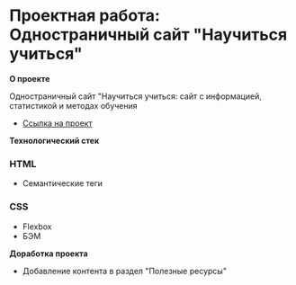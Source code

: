 # Проектная работа: Одностраничный сайт "Научиться учиться"

**О проекте**

Одностраничный сайт "Научиться учиться: сайт с информацией, статистикой и методах обучения
* [Ссылка на проект](https://konaprko.github.io/how-to-learn/)

**Технологический стек**

### HTML
* Семантические теги
### CSS
* Flexbox
* БЭМ


**Доработка проекта**
* Добавление контента в раздел "Полезные ресурсы"
